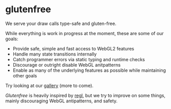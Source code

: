 # glutenfree

We serve your draw calls type-safe and gluten-free.

While everything is work in progress at the moment, these are some of our goals:

- Provide safe, simple and fast access to WebGL2 features
- Handle many state transitions internally
- Catch programmer errors via static typing and runtime checks
- Discourage or outright disable WebGL anitpatterns
- Enable as many of the underlying features as possible while maintaining other
        goals

Try looking at our [gallery](https://yanchith.github.io/glutenfree/) (more to
come).

_Glutenfree_ is heavily inspired by [regl](http://regl.party), but we try to
improve on some things, mainly discouraging WebGL antipatterns, and safety.
